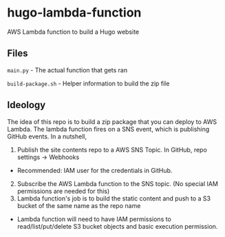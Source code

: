 # hugo-lambda-function
AWS Lambda function to build a Hugo website

## Files
`main.py` - The actual function that gets ran

`build-package.sh` - Helper information to build the zip file

## Ideology
The idea of this repo is to build a zip package that you can deploy to AWS Lambda. The lambda function fires on a SNS event, which is publishing GitHub events. In a nutshell,

1. Publish the site contents repo to a AWS SNS Topic. In GitHub, repo settings -> Webhooks
  * Recommended: IAM user for the credentials in GitHub.
2. Subscribe the AWS Lambda function to the SNS topic. (No special IAM permissions are needed for this)
3. Lambda function's job is to build the static content and push to a S3 bucket of the same name as the repo name
  * Lambda function will need to have IAM permissions to read/list/put/delete S3 bucket objects and basic execution permission.
